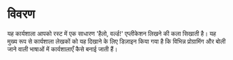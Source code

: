 # विवरण

यह कार्यशाला आपको रस्ट में एक साधारण 'हैलो, वर्ल्ड!' एप्लीकेशन लिखने की कला सिखाती है। यह मुख्य रूप से कार्यशाला लेखकों को यह दिखाने के लिए डिज़ाइन किया गया है कि विभिन्न प्रोग्रामिंग और बोली जाने वाली भाषाओं में कार्यशालाएँ कैसे बनाई जाती हैं।

